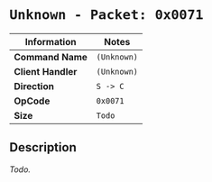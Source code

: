 # `Unknown - Packet: 0x0071`

| Information               | Notes |
|---                        |---    |
| **Command Name**          | `(Unknown)` |
| **Client Handler**        | `(Unknown)` |
| **Direction**             | `S -> C` |
| **OpCode**                | `0x0071` |
| **Size**                  | `Todo` |

## Description

_Todo._
